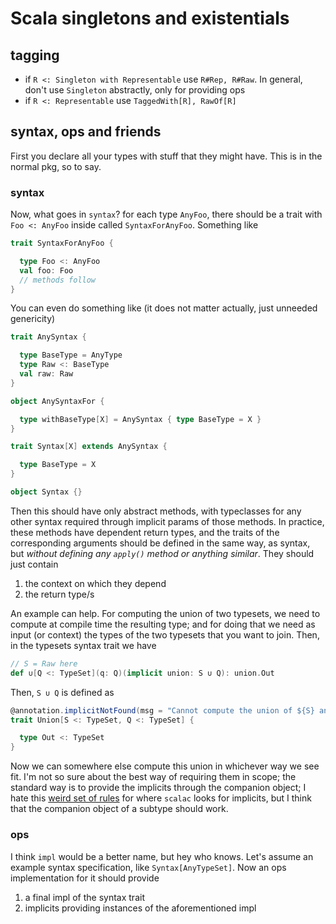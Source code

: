 # Scala singletons and existentials

## tagging

- if `R <: Singleton with Representable` use `R#Rep, R#Raw`. In general, don't use `Singleton` abstractly, only for providing ops
- if `R <: Representable` use `TaggedWith[R], RawOf[R]`

## syntax, ops and friends

First you declare all your types with stuff that they might have. This is in the normal pkg, so to say.

### syntax

Now, what goes in `syntax`? for each type `AnyFoo`, there should be a trait with `Foo <: AnyFoo` inside called `SyntaxForAnyFoo`. Something like

``` scala
trait SyntaxForAnyFoo {

  type Foo <: AnyFoo
  val foo: Foo
  // methods follow
}
```

You can even do something like (it does not matter actually, just unneeded genericity)

``` scala
trait AnySyntax {

  type BaseType = AnyType
  type Raw <: BaseType
  val raw: Raw
}

object AnySyntaxFor {

  type withBaseType[X] = AnySyntax { type BaseType = X }
}

trait Syntax[X] extends AnySyntax {

  type BaseType = X
}

object Syntax {}
```

Then this should have only abstract methods, with typeclasses for any other syntax required through implicit params of those methods. In practice, these methods have dependent return types, and the traits of the corresponding arguments should be defined in the same way, as syntax, but _without defining any `apply()` method or anything similar_. They should just contain

1. the context on which they depend
2. the return type/s

An example can help. For computing the union of two typesets, we need to compute at compile time the resulting type; and for doing that we need as input (or context) the types of the two typesets that you want to join. Then, in the typesets syntax trait we have

``` scala
// S = Raw here
def ∪[Q <: TypeSet](q: Q)(implicit union: S ∪ Q): union.Out
```

Then, `S ∪ Q` is defined as

``` scala
@annotation.implicitNotFound(msg = "Cannot compute the union of ${S} and ${Q}")
trait Union[S <: TypeSet, Q <: TypeSet] {

  type Out <: TypeSet
}
```

Now we can somewhere else compute this union in whichever way we see fit. I'm not so sure about the best way of requiring them in scope; the standard way is to provide the implicits through the companion object; I hate this [weird set of rules](https://stackoverflow.com/questions/5598085/where-does-scala-look-for-implicits?lq=1) for where `scalac` looks for implicits, but I think that the companion object of a subtype should work.

### ops

I think `impl` would be a better name, but hey who knows. Let's assume an example syntax specification, like `Syntax[AnyTypeSet]`. Now an ops implementation for it should provide

1. a final impl of the syntax trait
2. implicits providing instances of the aforementioned impl